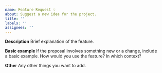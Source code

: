 ```yaml
---
name: Feature Request 💡
about: Suggest a new idea for the project.
title: ''
labels: ''
assignees: ''
---
```


[comment]: <> (This is not an exhaustive model but a help. No step is mandatory.)

**Description**
Brief explanation of the feature.

**Basic example**
If the proposal involves something new or a change, include a basic example. How would you use the feature? In which context?

**Other**
Any other things you want to add.
